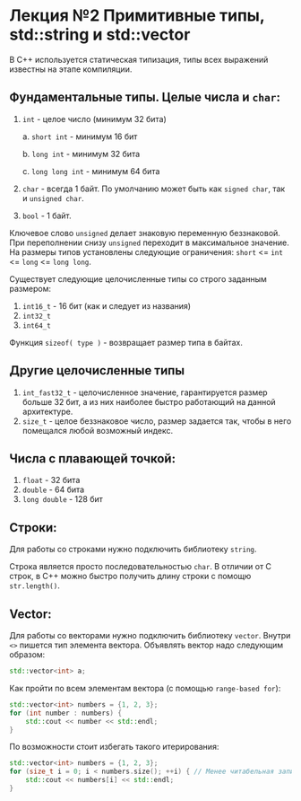# Лекция №2 Примитивные типы, std::string и std::vector

В С++ используется статическая типизация, типы всех выражений известны на этапе компиляции.

## Фундаментальные типы. Целые числа и `char`:

1. `int` - целое число (минимум 32 бита)

	a. `short int` - минимум 16 бит
	
	b. `long int` - минимум 32 бита
	
	c. `long long int` - минимум 64 бита
2. `char` - всегда 1 байт. По умолчанию может быть как `signed char`, так и `unsigned char`.
3. `bool` - 1 байт. 

Ключевое слово `unsigned` делает знаковую переменную беззнаковой. При переполнении снизу `unsigned` переходит в максимальное значение. На размеры типов установлены следующие ограничения: `short` <= `int` <= `long` <= `long long`. 

Существует следующие целочисленные типы со строго заданным размером:
1. `int16_t` - 16 бит (как и следует из названия)
2. `int32_t`
3. `int64_t` 

Функция `sizeof( type )` - возвращает размер типа в байтах.

## Другие целочисленные типы
1. `int_fast32_t` - целочисленное значение, гарантируется размер больше 32 бит, а из них наиболее быстро работающий на данной архитектуре.
2. `size_t` - целое беззнаковое число, размер задается так, чтобы в него помещался любой возможный индекс. 

## Числа с плавающей точкой:
1. `float` - 32 бита
2. `double` - 64 бита
3. `long double` - 128 бит


## Строки:

Для работы со строками нужно подключить библиотеку `string`. 

Строка является просто последовательностью `char`. В отличии от C строк, в C++ можно быстро получить длину строки с помощю `str.length()`.

## Vector:

Для работы со векторами нужно подключить библиотеку `vector`. Внутри `<>` пишется тип элемента вектора. Объявлять вектор надо следующим образом:
```c++
std::vector<int> a;
```

Как пройти по всем элементам вектора (с помощью `range-based for`):
```c++
std::vector<int> numbers = {1, 2, 3};
for (int number : numbers) {
	std::cout << number << std::endl;
}
```
По возможности стоит избегать такого итерирования:
```c++
std::vector<int> numbers = {1, 2, 3};
for (size_t i = 0; i < numbers.size(); ++i) { // Менее читабельная запись, лучше избегать
	std::cout << numbers[i] << std::endl;
}
```

